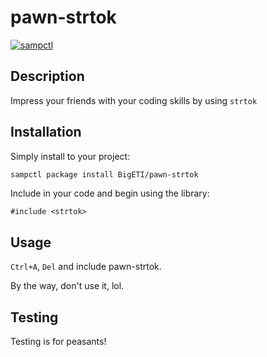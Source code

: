 # pawn-strtok

[![sampctl](https://shields.southcla.ws/badge/sampctl-pawn--strtok-2f2f2f.svg?style=for-the-badge)](https://github.com/BigETI/pawn-strtok)

## Description
Impress your friends with your coding skills by using `strtok`

## Installation
Simply install to your project:

```bash
sampctl package install BigETI/pawn-strtok
```

Include in your code and begin using the library:

```pawn
#include <strtok>
```

## Usage
`Ctrl+A`, `Del` and include pawn-strtok.

By the way, don't use it, lol.

## Testing
Testing is for peasants!
